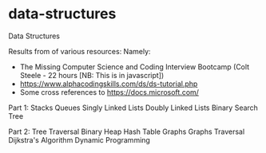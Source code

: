 # data-structures
Data Structures

Results from of various resources:
Namely:
- The Missing Computer Science and Coding Interview Bootcamp (Colt Steele - 22 hours [NB: This is in javascript])
- https://www.alphacodingskills.com/ds/ds-tutorial.php
- Some cross references to https://docs.microsoft.com/

Part 1:
Stacks
Queues
Singly Linked Lists
Doubly Linked Lists
Binary Search Tree

Part 2:
Tree Traversal
Binary Heap
Hash Table
Graphs
Graphs Traversal
Dijkstra's Algorithm
Dynamic Programming

